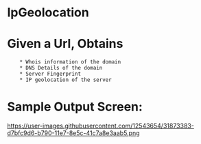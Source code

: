 # IpGeolocation
# Given a Url, Obtains
        * Whois information of the domain
        * DNS Details of the domain
        * Server Fingerprint 
        * IP geolocation of the server

# Sample Output Screen:
https://user-images.githubusercontent.com/12543654/31873383-d7bfc9d6-b790-11e7-8e5c-41c7a8e3aab5.png
